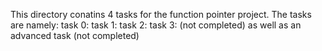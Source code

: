 This directory conatins 4 tasks for the function pointer project. The tasks are namely:
task 0:
task 1:
task 2:
task 3: (not completed)
as well as an advanced task (not completed)
